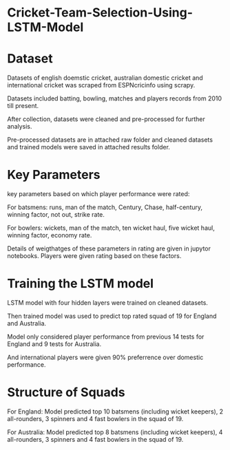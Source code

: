# Cricket-Team-Selection-Using-LSTM-Model
# Dataset
Datasets of english doemstic cricket, australian domestic cricket and international cricket was scraped from ESPNcricinfo using scrapy. 

Datasets included batting, bowling, matches and players records from 2010 till present. 

After collection, datasets were cleaned and pre-processed for further analysis.

Pre-processed datasets are in attached raw folder and cleaned datasets and trained models were saved in attached results folder. 
# Key Parameters
key parameters based on which player performance were rated:

For batsmens: runs, man of the match, Century, Chase, half-century, winning factor, not out, strike rate.

For bowlers: wickets, man of the match, ten wicket haul, five wicket haul, winning factor, economy rate. 

Details of weigthatges of these parameters in rating are given in jupytor notebooks. Players were given rating based on these factors. 
# Training the LSTM model
LSTM model with four hidden layers were trained on cleaned datasets. 

Then trained model was used to predict top rated squad of 19 for England and Australia. 

Model only considered player performance from previous 14 tests for England and 9 tests for Australia. 

And international players were given 90% preferrence over domestic performance. 

# Structure of Squads
For England: Model predicted top 10 batsmens (including wicket keepers), 2 all-rounders, 3 spinners and 4 fast bowlers in the squad of 19. 

For Australia: Model predicted top 8 batsmens (including wicket keepers), 4 all-rounders, 3 spinners and 4 fast bowlers in the squad of 19. 
